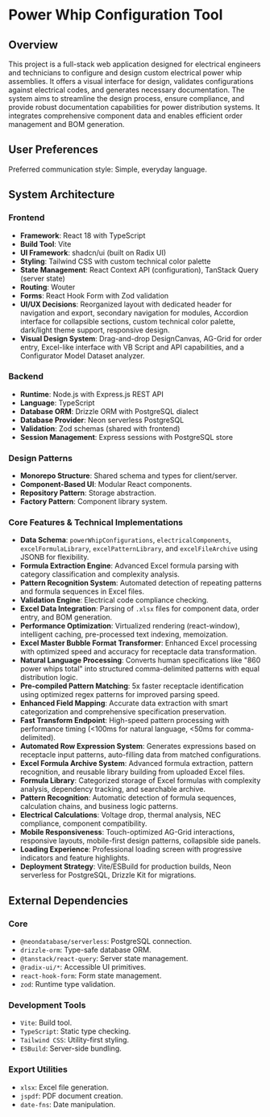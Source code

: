 # Power Whip Configuration Tool

## Overview
This project is a full-stack web application designed for electrical engineers and technicians to configure and design custom electrical power whip assemblies. It offers a visual interface for design, validates configurations against electrical codes, and generates necessary documentation. The system aims to streamline the design process, ensure compliance, and provide robust documentation capabilities for power distribution systems. It integrates comprehensive component data and enables efficient order management and BOM generation.

## User Preferences
Preferred communication style: Simple, everyday language.

## System Architecture

### Frontend
- **Framework**: React 18 with TypeScript
- **Build Tool**: Vite
- **UI Framework**: shadcn/ui (built on Radix UI)
- **Styling**: Tailwind CSS with custom technical color palette
- **State Management**: React Context API (configuration), TanStack Query (server state)
- **Routing**: Wouter
- **Forms**: React Hook Form with Zod validation
- **UI/UX Decisions**: Reorganized layout with dedicated header for navigation and export, secondary navigation for modules, Accordion interface for collapsible sections, custom technical color palette, dark/light theme support, responsive design.
- **Visual Design System**: Drag-and-drop DesignCanvas, AG-Grid for order entry, Excel-like interface with VB Script and API capabilities, and a Configurator Model Dataset analyzer.

### Backend
- **Runtime**: Node.js with Express.js REST API
- **Language**: TypeScript
- **Database ORM**: Drizzle ORM with PostgreSQL dialect
- **Database Provider**: Neon serverless PostgreSQL
- **Validation**: Zod schemas (shared with frontend)
- **Session Management**: Express sessions with PostgreSQL store

### Design Patterns
- **Monorepo Structure**: Shared schema and types for client/server.
- **Component-Based UI**: Modular React components.
- **Repository Pattern**: Storage abstraction.
- **Factory Pattern**: Component library system.

### Core Features & Technical Implementations
- **Data Schema**: `powerWhipConfigurations`, `electricalComponents`, `excelFormulaLibrary`, `excelPatternLibrary`, and `excelFileArchive` using JSONB for flexibility.
- **Formula Extraction Engine**: Advanced Excel formula parsing with category classification and complexity analysis.
- **Pattern Recognition System**: Automated detection of repeating patterns and formula sequences in Excel files.
- **Validation Engine**: Electrical code compliance checking.
- **Excel Data Integration**: Parsing of `.xlsx` files for component data, order entry, and BOM generation.
- **Performance Optimization**: Virtualized rendering (react-window), intelligent caching, pre-processed text indexing, memoization.
- **Excel Master Bubble Format Transformer**: Enhanced Excel processing with optimized speed and accuracy for receptacle data transformation.
- **Natural Language Processing**: Converts human specifications like "860 power whips total" into structured comma-delimited patterns with equal distribution logic.
- **Pre-compiled Pattern Matching**: 5x faster receptacle identification using optimized regex patterns for improved parsing speed.
- **Enhanced Field Mapping**: Accurate data extraction with smart categorization and comprehensive specification preservation.
- **Fast Transform Endpoint**: High-speed pattern processing with performance timing (<100ms for natural language, <50ms for comma-delimited).
- **Automated Row Expression System**: Generates expressions based on receptacle input patterns, auto-filling data from matched configurations.
- **Excel Formula Archive System**: Advanced formula extraction, pattern recognition, and reusable library building from uploaded Excel files.
- **Formula Library**: Categorized storage of Excel formulas with complexity analysis, dependency tracking, and searchable archive.
- **Pattern Recognition**: Automatic detection of formula sequences, calculation chains, and business logic patterns.
- **Electrical Calculations**: Voltage drop, thermal analysis, NEC compliance, component compatibility.
- **Mobile Responsiveness**: Touch-optimized AG-Grid interactions, responsive layouts, mobile-first design patterns, collapsible side panels.
- **Loading Experience**: Professional loading screen with progressive indicators and feature highlights.
- **Deployment Strategy**: Vite/ESBuild for production builds, Neon serverless for PostgreSQL, Drizzle Kit for migrations.

## External Dependencies

### Core
- `@neondatabase/serverless`: PostgreSQL connection.
- `drizzle-orm`: Type-safe database ORM.
- `@tanstack/react-query`: Server state management.
- `@radix-ui/*`: Accessible UI primitives.
- `react-hook-form`: Form state management.
- `zod`: Runtime type validation.

### Development Tools
- `Vite`: Build tool.
- `TypeScript`: Static type checking.
- `Tailwind CSS`: Utility-first styling.
- `ESBuild`: Server-side bundling.

### Export Utilities
- `xlsx`: Excel file generation.
- `jspdf`: PDF document creation.
- `date-fns`: Date manipulation.